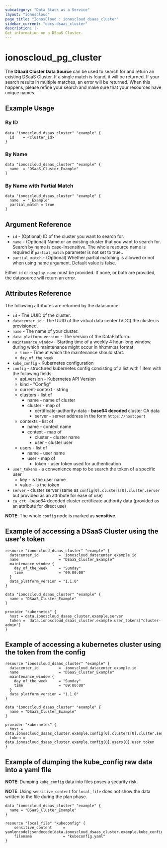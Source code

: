 ```yaml
---
subcategory: "Data Stack as a Service"
layout: "ionoscloud"
page_title: "IonosCloud : ionoscloud_dsaas_cluster"
sidebar_current: "docs-dsaas_cluster"
description: |-
Get information on a DSaaS Cluster.
---
```


# ionoscloud\_pg_cluster

The **DSaaS Cluster Data Source** can be used to search for and return an existing DSaaS Cluster.
If a single match is found, it will be returned. If your search results in multiple matches, an error will be returned.
When this happens, please refine your search and make sure that your resources have unique names.

## Example Usage

### By ID
```hcl
data "ionoscloud_dsaas_cluster" "example" {
  id	= <cluster_id>
}
```

### By Name

```hcl
data "ionoscloud_dsaas_cluster" "example" {
  name	= "DSaaS_Cluster_Example"
}
```

### By Name with Partial Match

```hcl
data "ionoscloud_dsaas_cluster" "example" {
  name	= "_Example"
  partial_match = true
}
```

## Argument Reference

* `id` - (Optional) ID of the cluster you want to search for.
* `name` - (Optional) Name or an existing cluster that you want to search for. Search by name is case-insensitive. The whole resource name is required if `partial_match` parameter is not set to true..
* `partial_match` - (Optional) Whether partial matching is allowed or not when using name argument. Default value is false.

Either `id` or `display_name` must be provided. If none, or both are provided, the datasource will return an error.

## Attributes Reference

The following attributes are returned by the datasource:

* `id` - The UUID of the cluster.
* `datacenter_id` - The UUID of the virtual data center (VDC) the cluster is provisioned.
* `name` - The name of your cluster.
* `data_platform_version` - The version of the DataPlatform.
* `maintenance_window` - Starting time of a weekly 4 hour-long window, during which maintenance might occur in hh:mm:ss format
  * `time` - Time at which the maintenance should start. 
  * `day_of_the_week`
* `kube_config` - Kubernetes configuration
* `config` - structured kubernetes config consisting of a list with 1 item with the following fields:
  * api_version - Kubernetes API Version
  * kind - "Config"
  * current-context - string
  * clusters - list of
    * name - name of cluster
    * cluster - map of
      * certificate-authority-data - **base64 decoded** cluster CA data
      * server -  server address in the form `https://host:port`
  * contexts - list of
    * name - context name
    * context - map of
      * cluster - cluster name
      * user - cluster user
  * users - list of
    * name - user name
    * user - map of
      * token - user token used for authentication
* `user_tokens` - a convenience map to be search the token of a specific user
  * key - is the user name
  * value - is the token
* `server` - cluster server (same as `config[0].clusters[0].cluster.server` but provided as an attribute for ease of use)
* `ca_crt` - base64 decoded cluster certificate authority data (provided as an attribute for direct use)

**NOTE**: The whole `config` node is marked as **sensitive**.

## Example of accessing a DSaaS Cluster using the user's token

```
resource "ionoscloud_dsaas_cluster" "example" {
  datacenter_id   		=  ionoscloud_datacenter.example.id
  name 					= "DSaaS_Cluster_Example"
  maintenance_window {
    day_of_the_week  	= "Sunday"
    time				= "09:00:00"
  }
  data_platform_version	= "1.1.0"
}

data "ionoscloud_dsaas_cluster" "example" {
  name = "DSaaS_Cluster_Example"
}

provider "kubernetes" {
  host = data.ionoscloud_dsaas_cluster.example.server
  token =  data.ionoscloud_dsaas_cluster.example.user_tokens["cluster-admin"]
}
```

## Example of accessing a kubernetes cluster using the token from the config

```
resource "ionoscloud_dsaas_cluster" "example" {
  datacenter_id   		=  ionoscloud_datacenter.example.id
  name 					= "DSaaS_Cluster_Example"
  maintenance_window {
    day_of_the_week  	= "Sunday"
    time				= "09:00:00"
  }
  data_platform_version	= "1.1.0"
}

data "ionoscloud_dsaas_cluster" "example" {
  name = "DSaaS_Cluster_Example"
}

provider "kubernetes" {
  host = data.ionoscloud_dsaas_cluster.example.config[0].clusters[0].cluster.server
  token =  data.ionoscloud_dsaas_cluster.example.config[0].users[0].user.token
}
```


## Example of dumping the kube_config raw data into a yaml file

**NOTE**: Dumping `kube_config` data into files poses a security risk.

**NOTE**: Using `sensitive_content` for `local_file` does not show the data written to the file during the plan phase.

```
data "ionoscloud_dsaas_cluster" "example" {
  name = "DSaaS_Cluster_Example"
}

resource "local_file" "kubeconfig" {
    sensitive_content     = yamlencode(jsondecode(data.ionoscloud_dsaas_cluster.example.kube_config))
    filename              = "kubeconfig.yaml"
}

```